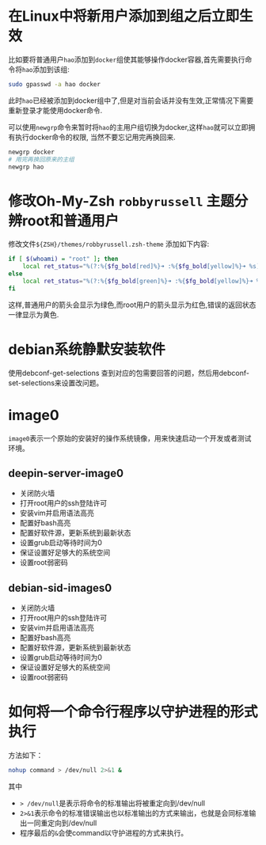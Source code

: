 # 在Linux中将新用户添加到组之后立即生效
比如要将普通用户`hao`添加到`docker`组使其能够操作docker容器,首先需要执行命令将`hao`添加到该组:
```bash
sudo gpasswd -a hao docker
```
此时`hao`已经被添加到docker组中了,但是对当前会话并没有生效,正常情况下需要重新登录才能使用docker命令.

可以使用`newgrp`命令来暂时将`hao`的主用户组切换为docker,这样`hao`就可以立即拥有执行docker命令的权限,
当然不要忘记用完再换回来.
```bash
newgrp docker
# 用完再换回原来的主组
newgrp hao
```

# 修改Oh-My-Zsh `robbyrussell` 主题分辨root和普通用户
修改文件`${ZSH}/themes/robbyrussell.zsh-theme` 添加如下内容:
```bash
if [ $(whoami) = "root" ]; then
    local ret_status="%(?:%{$fg_bold[red]%}➜ :%{$fg_bold[yellow]%}➜ %s)"
else
    local ret_status="%(?:%{$fg_bold[green]%}➜ :%{$fg_bold[yellow]%}➜ %s)"
fi
```
这样,普通用户的箭头会显示为绿色,而root用户的箭头显示为红色,错误的返回状态一律显示为黄色.

# debian系统静默安装软件
使用debconf-get-selections 查到对应的包需要回答的问题，然后用debconf-set-selections来设置改问题。

# image0
`image0`表示一个原始的安装好的操作系统镜像，用来快速启动一个开发或者测试环境。

## deepin-server-image0

- 关闭防火墙
- 打开root用户的ssh登陆许可
- 安装vim并启用语法高亮
- 配置好bash高亮
- 配置好软件源，更新系统到最新状态
- 设置grub启动等待时间为0
- 保证设置好足够大的系统空间
- 设置root弱密码

## debian-sid-images0

- 关闭防火墙
- 打开root用户的ssh登陆许可
- 安装vim并启用语法高亮
- 配置好bash高亮
- 配置好软件源，更新系统到最新状态
- 设置grub启动等待时间为0
- 保证设置好足够大的系统空间
- 设置root弱密码

# 如何将一个命令行程序以守护进程的形式执行
方法如下：
```sh
nohup command > /dev/null 2>&1 &
```
其中

- `> /dev/null`是表示将命令的标准输出将被重定向到/dev/null
- `2>&1`表示命令的标准错误输出也以标准输出的方式来输出，也就是会同标准输出一同重定向到/dev/null
- 程序最后的`&`会使command以守护进程的方式来执行。
